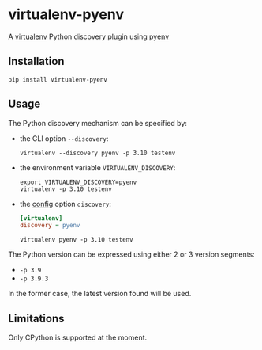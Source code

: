 # virtualenv-pyenv

A [virtualenv][virtualenv] Python discovery plugin using [pyenv][pyenv]

## Installation

```shell
pip install virtualenv-pyenv
```

## Usage

The Python discovery mechanism can be specified by:

* the CLI option `--discovery`:
  ```shell
  virtualenv --discovery pyenv -p 3.10 testenv
  ```

* the environment variable `VIRTUALENV_DISCOVERY`:
  ```shell
  export VIRTUALENV_DISCOVERY=pyenv
  virtualenv -p 3.10 testenv
  ```

* the [config][virtualenv-docs-config-file] option `discovery`:
  ```ini
  [virtualenv]
  discovery = pyenv
  ```

  ```shell
  virtualenv pyenv -p 3.10 testenv
  ```

The Python version can be expressed using either 2 or 3 version segments:

* `-p 3.9`
* `-p 3.9.3`

In the former case, the latest version found will be used.

## Limitations

Only CPython is supported at the moment.


[virtualenv]: https://virtualenv.pypa.io/
[pyenv]: https://github.com/pyenv/pyenv
[virtualenv-docs-config-file]: https://virtualenv.pypa.io/en/latest/cli_interface.html#configuration-file
